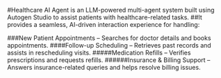  #Healthcare AI Agent is an LLM-powered multi-agent system built using Autogen Studio to assist patients with healthcare-related tasks. 
 ##It provides a seamless, AI-driven interaction experience for handling:

###New Patient Appointments – Searches for doctor details and books appointments.
####Follow-up Scheduling – Retrieves past records and assists in rescheduling visits.
#####Medication Refills – Verifies prescriptions and requests refills.
######Insurance & Billing Support – Answers insurance-related queries and helps resolve billing issues.
